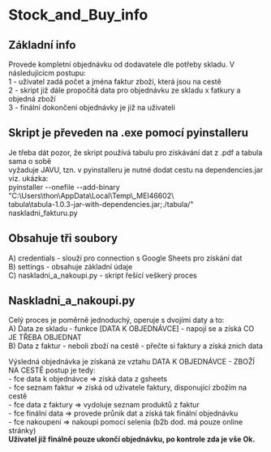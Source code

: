 # Stock_and_Buy_info

## Základní info
<p>Provede kompletní objednávku od dodavatele dle potřeby skladu. V následujícícm postupu:</br>
1 - uživatel zadá počet a jména faktur zboží, která jsou na cestě<br>
2 - skript již dále propočítá data pro objednávku ze skladu x fatkury a objedná zboží<br>
3 - finální dokončení objednávky je již na uživateli<br></p>

## Skript je převeden na .exe pomocí pyinstalleru
<p>Je třeba dát pozor, že skript používá tabulu pro získávání dat z .pdf a tabula sama o sobě<br>
vyžaduje JAVU, tzn. v pyinstalleru je nutné dodat cestu na dependencies.jar viz. ukázka:<br>
pyinstaller --onefile --add-binary "C:\Users\thon\AppData\Local\Temp\_MEI46602\<br>
tabula\tabula-1.0.3-jar-with-dependencies.jar;./tabula/" naskladni_fakturu.py</p>

## Obsahuje tři soubory
A) credentials - slouží pro connection s Google Sheets pro získání dat </br>
B) settings - obsahuje základní údaje </br>
C) naskladni_a_nakoupi.py - skript řešící veškerý proces </br>

## Naskladni_a_nakoupi.py
<p>Celý proces je poměrně jednoduchý, operuje s dvojími daty a to:<br>
 A) Data ze skladu - funkce [DATA K OBJEDNÁVCE] - napojí se a získá CO JE TŘEBA OBJEDNAT</br>
 B) Data z faktur - neboli zboží na cestě - přečte si faktury a získá znich data</br></p>
<p>Výsledná objednávka je získaná ze vztahu DATA K OBJEDNÁVCE - ZBOŽÍ NA CESTĚ postup je tedy:</br>
- fce data k objednávce => získá data z gsheets</br>
- fce seznam faktur => získá od uživatele faktury, disponující zbožím na cestě</br>
- fce data z faktury => vydoluje seznam produktů z faktur</br>
- fce finální data => provede průnik dat a získá tak finální objednávku</br>
- fce nakoupení => nakoupí pomocí selenia (b2b dod. má pouze online stránky)</br>
<strong>Uživatel již finálně pouze ukončí objednávku, po kontrole zda je vše Ok.</br>

